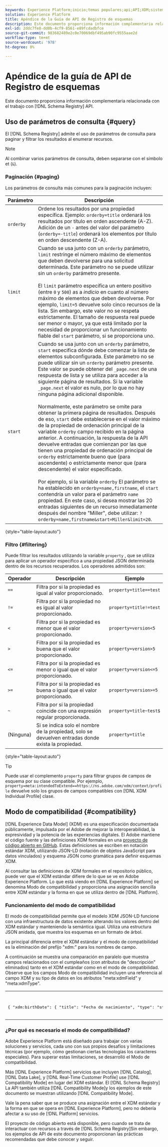 ```yaml
---
keywords: Experience Platform;inicio;temas populares;api;API;XDM;sistema XDM;modelo de datos de experiencia;modelo de datos de experiencia;modelo de datos de experiencia;modelo de datos;modelo de datos;registro de esquemas;registro de esquemas;compatibilidad;modo de compatibilidad;modo de compatibilidad;tipo de campo;tipos de campo;
solution: Experience Platform
title: Apéndice de la Guía de API de Registro de esquemas
description: Este documento proporciona información complementaria relacionada con el trabajo con la API de Registro de esquemas.
exl-id: 2ddc7fe8-dd0b-4cf9-8561-e89fcdadbfce
source-git-commit: 983682489e2c0e70069dbf495ab90fc9555aae2d
workflow-type: tm+mt
source-wordcount: '978'
ht-degree: 0%

---
```


# Apéndice de la guía de API de Registro de esquemas

Este documento proporciona información complementaria relacionada con el trabajo con [!DNL Schema Registry] API.

## Uso de parámetros de consulta {#query}

El [!DNL Schema Registry] admite el uso de parámetros de consulta para paginar y filtrar los resultados al enumerar recursos.

>[!NOTE]
>
>Al combinar varios parámetros de consulta, deben separarse con el símbolo et (`&`).

### Paginación {#paging}

Los parámetros de consulta más comunes para la paginación incluyen:

| Parámetro | Descripción |
| --- | --- |
| `orderby` | Ordene los resultados por una propiedad específica. Ejemplo: `orderby=title` ordenará los resultados por título en orden ascendente (A-Z). Adición de un `-` antes del valor del parámetro (`orderby=-title`) ordenará los elementos por título en orden descendente (Z-A). |
| `limit` | Cuando se usa junto con un `orderby` parámetro, `limit` restringe el número máximo de elementos que deben devolverse para una solicitud determinada. Este parámetro no se puede utilizar sin un `orderby` parámetro presente.<br><br>El `limit` parámetro especifica un entero positivo (entre `0` y `500`) as a *indicio* en cuanto al número máximo de elementos que deben devolverse. Por ejemplo, `limit=5` devuelve solo cinco recursos de la lista. Sin embargo, este valor no se respeta estrictamente. El tamaño de respuesta real puede ser menor o mayor, ya que está limitado por la necesidad de proporcionar un funcionamiento fiable del `start` parámetro, si se proporciona uno. |
| `start` | Cuando se usa junto con un `orderby` parámetro, `start` especifica dónde debe comenzar la lista de elementos subconfigurada. Este parámetro no se puede utilizar sin un `orderby` parámetro presente. Este valor se puede obtener del `_page.next` de una respuesta de lista y se utiliza para acceder a la siguiente página de resultados. Si la variable `_page.next` el valor es nulo, por lo que no hay ninguna página adicional disponible.<br><br>Normalmente, este parámetro se omite para obtener la primera página de resultados. Después de eso, `start` debe establecerse en el valor máximo de la propiedad de ordenación principal de la variable `orderby` campo recibido en la página anterior. A continuación, la respuesta de la API devuelve entradas que comienzan por las que tienen una propiedad de ordenación principal de `orderby` estrictamente bueno que (para ascendente) o estrictamente menor que (para descendente) el valor especificado.<br><br>Por ejemplo, si la variable `orderby` El parámetro se ha establecido en `orderby=name,firstname`, el `start` contendría un valor para el parámetro `name` propiedad. En este caso, si desea mostrar las 20 entradas siguientes de un recurso inmediatamente después del nombre &quot;Miller&quot;, debe utilizar: `?orderby=name,firstname&start=Miller&limit=20`. |

{style="table-layout:auto"}

### Filtro {#filtering}

Puede filtrar los resultados utilizando la variable `property` , que se utiliza para aplicar un operador específico a una propiedad JSON determinada dentro de los recursos recuperados. Los operadores admitidos son:

| Operador | Descripción | Ejemplo |
| --- | --- | --- |
| `==` | Filtra por si la propiedad es igual al valor proporcionado. | `property=title==test` |
| `!=` | Filtra por si la propiedad no es igual al valor proporcionado. | `property=title!=test` |
| `<` | Filtra por si la propiedad es menor que el valor proporcionado. | `property=version<5` |
| `>` | Filtra por si la propiedad es buena que el valor proporcionado. | `property=version>5` |
| `<=` | Filtra por si la propiedad es menor o igual que el valor proporcionado. | `property=version<=5` |
| `>=` | Filtra por si la propiedad es buena o igual que el valor proporcionado. | `property=version>=5` |
| `~` | Filtra por si la propiedad coincide con una expresión regular proporcionada. | `property=title~test$` |
| (Ninguna) | Si se indica solo el nombre de la propiedad, solo se devuelven entradas donde exista la propiedad. | `property=title` |

{style="table-layout:auto"}

>[!TIP]
>
>Puede usar el complemento `property` para filtrar grupos de campos de esquema por su clase compatible. Por ejemplo, `property=meta:intendedToExtend==https://ns.adobe.com/xdm/context/profile` devuelve solo los grupos de campos compatibles con [!DNL XDM Individual Profile] clase.

## Modo de compatibilidad {#compatibility}

[!DNL Experience Data Model] (XDM) es una especificación documentada públicamente, impulsada por el Adobe de mejorar la interoperabilidad, la expresividad y la potencia de las experiencias digitales. El Adobe mantiene el código fuente y las definiciones XDM formales en una [proyecto de código abierto en GitHub](https://github.com/adobe/xdm/). Estas definiciones se escriben en notación estándar XDM, utilizando JSON-LD (notación de objetos JavaScript para datos vinculados) y esquema JSON como gramática para definir esquemas XDM.

Al consultar las definiciones de XDM formales en el repositorio público, puede ver que el XDM estándar difiere de lo que se ve en Adobe Experience Platform. Lo que está viendo en [!DNL Experience Platform] se denomina Modo de compatibilidad y proporciona una asignación sencilla entre XDM estándar y la forma en que se utiliza dentro de [!DNL Platform].

### Funcionamiento del modo de compatibilidad

El modo de compatibilidad permite que el modelo XDM JSON-LD funcione con una infraestructura de datos existente alterando los valores dentro del XDM estándar y manteniendo la semántica igual. Utiliza una estructura JSON anidada, que muestra los esquemas en un formato de árbol.

La principal diferencia entre el XDM estándar y el modo de compatibilidad es la eliminación del prefijo &quot;xdm:&quot; para los nombres de campo.

A continuación se muestra una comparación en paralelo que muestra campos relacionados con el cumpleaños (con atributos de &quot;descripción&quot; eliminados) tanto en el XDM estándar como en el modo de compatibilidad. Observe que los campos Modo de compatibilidad incluyen una referencia al campo XDM y su tipo de datos en los atributos &quot;meta:xdmField&quot; y &quot;meta:xdmType&quot;.

<table style="table-layout:auto">
  <th>XDM estándar</th>
  <th>Modo de compatibilidad</th>
  <tr>
  <td>
  <pre class=" language-json">
{ "xdm:birthDate": { "title": "Fecha de nacimiento", "type": "string", "format": "date" }, "xdm:birthDayAndMonth": { "title": "Birth Date", "type": "string", "pattern": "[0-1][0-9]-[0-9][0-9]" }, "xdm:birthYear": { "title": "Birth year", "type": "integer", "minimum": 1, "maximum": 32767 } }
  </pre>
  </td>
  <td>
  <pre class=" language-json">
{ "birthDate": { "title": "Fecha de nacimiento", "type": "string", "format": "date", "meta:xdmField": "xdm:birthDate", "meta:xdmType": "date" }, "birthDayAndMonth": { "title": "Birth Date", "type": "string", "pattern": "[0-1][0-9]-[0-9]", "meta:xdmField": "xdm m:birthDayAndMonth", "meta:xdmType": "string" }, "birthYear": { "title": "Birth year", "type": "integer", "minimum": 1, "maximum": 32767, "meta:xdmField": "xdm:birthYear", "meta:xdmType": "short" }
      </pre>
  </td>
  </tr>
</table>

### ¿Por qué es necesario el modo de compatibilidad?

Adobe Experience Platform está diseñado para trabajar con varias soluciones y servicios, cada uno con sus propios desafíos y limitaciones técnicas (por ejemplo, cómo gestionan ciertas tecnologías los caracteres especiales). Para superar estas limitaciones, se desarrolló el Modo de compatibilidad.

Más [!DNL Experience Platform] servicios que incluyen [!DNL Catalog], [!DNL Data Lake], y [!DNL Real-Time Customer Profile] use [!DNL Compatibility Mode] en lugar del XDM estándar. El [!DNL Schema Registry] La API también utiliza [!DNL Compatibility Mode]y los ejemplos de este documento se muestran utilizando [!DNL Compatibility Mode].

Vale la pena saber que se produce una asignación entre el XDM estándar y la forma en que se opera en [!DNL Experience Platform], pero no debería afectar a su uso de [!DNL Platform] servicios.

El proyecto de código abierto está disponible, pero cuando se trata de interactuar con recursos a través de [!DNL Schema Registry]Sin embargo, los ejemplos de API de este documento proporcionan las prácticas recomendadas que debe conocer y seguir.
